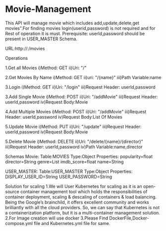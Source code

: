 # Movie-Management
This API will manage movie which includes add,update,delete,get movies".For finding movies login(userid,password) is not required and for Rest of operation it is must.
Prerequisite:
userId,password should be present in USER_MASTER Schema.

URL:http://<host>:<port>/movies

Operations

1.Get all Movies
	i)Method: GET
	ii)Uri: "/"
	
2.Get Movies By Name
	i)Method: GET
	ii)uri: "/{name}"
	iii)Path Variable:name

3.Login
	i)Method: GET
	ii)Uri: "/login"
	iii)Request Header: userId,password
		
3.Add Single Movie
	i)Method: POST
	ii)Uri: "/addMovie"
	iii)Request Header: userId,password
	iv)Request Body:Movie
	
4.Add Multiple Movies
	i)Method: POST
	ii)Uri: "/addMovie"
	iii)Request Header: userId,password
	iv)Request Body:List Of Movies
	
5.Update  Movie
	i)Method: PUT
	ii)Uri: "/update"
	iii)Request Header: userId,password
	iv)Request Body:Movie
	
5.Delete  Movie
	i)Method: DELETE
	ii)Uri: "/delete/{name}/{director}"
	iii)Request Header: userId,password
	iv)Path Variable:name,director
	
	
Schemas
 Movie:
  Table:MOVIES
  Type:Object
  Properties:
       popularity=float
       director=String
       genre=List<String>
       imdb_score=float
       name=String
 
 USER_MASTER:
  Table:USER_MASTER
  Type:Object
  Properties:
       DISPLAY_USER_ID=String
       USER_PASSWORD=String
	   
Solution for scaling
1.We will User Kubernetes for scaling as it is an open-source container management tool which holds the responsibilities of container deployment, scaling & descaling of containers & load balancing. Being the Google’s brainchild, it offers excellent community and works brilliantly with all the cloud providers. So, we can say that Kubernetes is not a containerization platform, but it is a multi-container management solution.
2.For Image creation will use docker
3.Please Find DockerFile,Docker-compose.yml file and Kubernetes.yml file for same.
